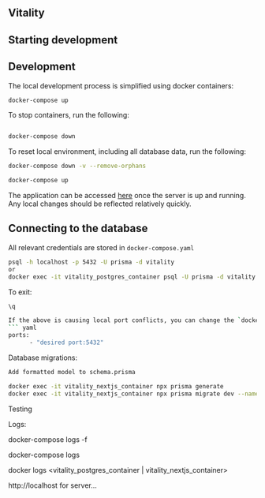 ## Vitality


## Starting development

## Development
The local development process is simplified using docker containers:
``` bash
docker-compose up 
```

To stop containers, run the following:
```bash

docker-compose down
```

To reset local environment, including all database data, run the following:
```bash
docker-compose down -v --remove-orphans

docker-compose up 
```

The application can be accessed [here](http://localhost:3000/) once the server is up and running. Any local changes should be reflected relatively quickly.



## Connecting to the database 
All relevant credentials are stored in `docker-compose.yaml`
``` bash
psql -h localhost -p 5432 -U prisma -d vitality
or
docker exec -it vitality_postgres_container psql -U prisma -d vitality
```

To exit:
```bash
\q 

If the above is causing local port conflicts, you can change the `docker-compose.yaml` file to change the following host port:
``` yaml
ports:
      - "desired port:5432"
```

Database migrations:
``` bash
Add formatted model to schema.prisma

docker exec -it vitality_nextjs_container npx prisma generate
docker exec -it vitality_nextjs_container npx prisma migrate dev --name <migration-name>
```

Testing

Logs:

<!-- View logs in realtime -->
docker-compose logs -f

<!--  Most recent logs -->
docker-compose logs

<!-- Specific container -->
docker logs <vitality_postgres_container | vitality_nextjs_container>

<!-- Section about Nginx server -->
http://localhost for server...